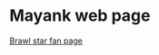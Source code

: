 <h1>Mayank web page</h1>
<a href="https://mayank-singh-x1.github.io/web_page/">Brawl star fan page</a>
